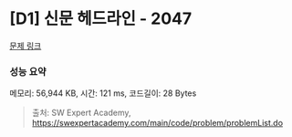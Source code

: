 # [D1] 신문 헤드라인 - 2047 

[문제 링크](https://swexpertacademy.com/main/code/problem/problemDetail.do?contestProbId=AV5QKsLaAy0DFAUq) 

### 성능 요약

메모리: 56,944 KB, 시간: 121 ms, 코드길이: 28 Bytes



> 출처: SW Expert Academy, https://swexpertacademy.com/main/code/problem/problemList.do